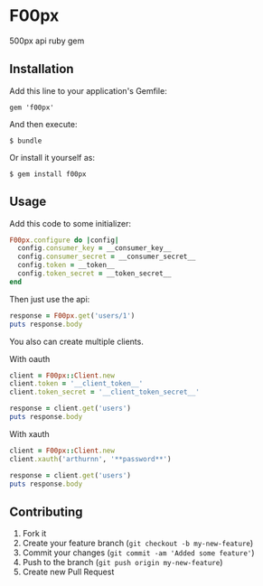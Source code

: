 # F00px

500px api ruby gem

## Installation

Add this line to your application's Gemfile:

    gem 'f00px'

And then execute:

    $ bundle

Or install it yourself as:

    $ gem install f00px

## Usage

Add this code to some initializer:

```ruby
F00px.configure do |config|
  config.consumer_key = __consumer_key__
  config.consumer_secret = __consumer_secret__
  config.token = __token__
  config.token_secret = __token_secret__
end
```

Then just use the api:

```ruby
response = F00px.get('users/1')
puts response.body
```

You also can create multiple clients.

With oauth
```ruby
client = F00px::Client.new
client.token = '__client_token__'
client.token_secret = '__client_token_secret__'

response = client.get('users')
puts response.body
```

With xauth
```ruby
client = F00px::Client.new
client.xauth('arthurnn', '**password**')

response = client.get('users')
puts response.body
```

## Contributing

1. Fork it
2. Create your feature branch (`git checkout -b my-new-feature`)
3. Commit your changes (`git commit -am 'Added some feature'`)
4. Push to the branch (`git push origin my-new-feature`)
5. Create new Pull Request
